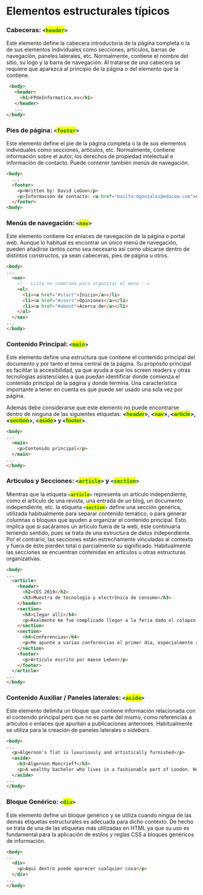 # Elementos estructurales típicos

### Cabeceras: `<`<mark style="color:green;">`header`</mark>`>`

Este elemento define la cabecera introductoria de la página completa o la de sus elementos individuales como secciones, artículos, barras de navegación, paneles laterales, etc. Normalmente, contiene el nombre del sitio, su logo y la barra de navegación. Al tratarse de una cabecera se requiere que aparezca al principio de la página o del elemento que la contiene.

```html
 <body>
   <header>
     <h1>FPdeInformatica.es</h1>
   </header>
   ...
</body>
```

### Pies de página: `<`<mark style="color:green;">`footer`</mark>`>`

Este elemento define el pie de la página completa o la de sus elementos individuales como secciones, artículos, etc. Normalmente, contiene información sobre el autor, los derechos de propiedad intelectual e información de contacto. Puede contener también menús de navegación.

```html
<body>
  ...
  <footer>
    <p>Written by: David LeGon</p>
    <p>Información de contacto: <a href="mailto:dgonzalez@educem.com">dgonzalez@educem.com</a>.</p>
  </footer>
<body>
```

### Menús de navegación: `<`<mark style="color:green;">`nav`</mark>`>`

Este elemento contiene los enlaces de navegación de la página o portal web. Aunque lo habitual es encontrar un único menú de navegación, pueden añadirse tantos como sea necesario así como ubicarse dentro de distintos constructos, ya sean cabeceras, pies de página u otros.

```html
<body>
...
  <nav>
    <!-- Lista no numerada para organizar el menú -->
    <ul>
      <li><a href="#start">Inicio</a></li>
      <li><a href="#users">Opiniones</a></li>
      <li><a href="#about">Acerca de</a></li>
    </ul>
  </nav>
...
</body>
```

### Contenido Principal: `<`<mark style="color:green;">`main`</mark>`>`

Este elemento define una estructura que contiene el contenido principal del documento y por tanto el tema central de la página. Su propósito principal es facilitar la accesibilidad, ya que ayuda a que los screen readers y otras tecnologías asistenciales a que puedan identificar donde comienza el contenido principal de la página y donde termina. Una característica importante a tener en cuenta es que puede ser usado una sola vez por página.

Además debe considerarse que este elemento no puede encontrarse dentro de ninguna de las siguientes etiquetas: **<**<mark style="color:green;">**header**</mark>**>, <**<mark style="color:green;">**nav**</mark>**>, <**<mark style="color:green;">**article**</mark>**>, <**<mark style="color:green;">**section**</mark>**>, <**<mark style="color:green;">**aside**</mark>**> y <**<mark style="color:green;">**footer**</mark>**>**.

```html
<body>
...
  <main>
    <p>Contenido principal</p>
  </main>
...
</body>
```

### Artículos y Secciones: `<`<mark style="color:green;">`article`</mark>`>` y `<`<mark style="color:green;">`section`</mark>`>`

Mientras que la etiqueta `<`<mark style="color:green;">**`article`**</mark>`>` representa un artículo independiente, como el artículo de una revista, una entrada de un blog, un documento independiente, etc. la etiqueta `<`<mark style="color:green;">**`section`**</mark>`>` define una sección genérica, utilizada habitualmente para separar contenido temático, o para generar columnas o bloques que ayuden a organizar el contenido principal. Esto implica que si sacáramos un artículo fuera de la web, éste continuaría teniendo sentido, pues se trata de una estructura de datos independiente. Por el contrario, las secciones están estrechamente vinculadas al contexto y fuera de éste pierden total o parcialmente su significado. Habitualmente las secciones se encuentran contenidas en artículos u otras estructuras organizativas.

```html
<body>
...
  <article>
    <header>
      <h2>CES 2019</h2>
      <h3>Muestra de tecnología y electrónica de consumo</h3>
    </header>
    <section>
      <h4>Llegar allí</h4>
      <p>Realmente me fue complicado llegar a la feria dado el colapso del tráfico, así que a mitad de trayecto me bajé del taxi y continué a pie</p>
    </section>
    <section>
      <h4>Conferencias</h4>
      <p>Me apunté a varias conferencias el primer día, especialmente aquellas relacionadas con los equipos de...</p>
    </section>
    <footer>
      <p>Artículo escrito por maese LeGon</p>
    </footer>
  </article>
...
</body>
```

### Contenido Auxiliar / Paneles laterales: `<`<mark style="color:green;">`aside`</mark>`>`

Este elemento delimita un bloque que contiene información relacionada con el contenido principal pero que no es parte del mismo, como referencias a artículos o enlaces que apuntan a publicaciones anteriores. Habitualmente se utiliza para la creación de paneles laterales o _sidebars_.

```html
<body>
...
  <p>Algernon's flat is luxuriously and artistically furnished</p>
  <aside>
    <h3>Algernon Moncrieff</h3>
    <p>A wealthy bachelor who lives in a fashionable part of London. He has a good sense of humor and utter lack of respect for society.</p>
  </aside>
...
</body>
```

### Bloque Genérico: `<`<mark style="color:green;">`div`</mark>`>`

Este elemento define un bloque genérico y se utiliza cuando ningua de las demás etiquetas estructurales es adecuada para dicho contexto. De hecho se trata de una de las etiquetas más utilizadas en HTML ya que su uso es fundamental para la aplicación de estilos y reglas CSS a bloques genéricos de información.

```html
<body>
...
  <div>
    <p>Aquí dentro puede aparecer cualquier cosa</p>
  </div>
...
</body>
```
